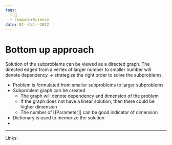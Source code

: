 ```yaml
---
tags:
  - 🌱
  - ComputerScience 
date: 01--Oct--2022
---
```


# Bottom up approach

Solution of the subproblems can be viewed as a directed graph. The directed edged from a vertex of larger number to smaller number will denote dependency → strategize the right order to solve the subproblems.

- Problem is formulated from smaller subproblems to larger subproblems
- Subproblem graph can be created
    - The graph will denote dependency and dimension of the problem
    - If the graph does not have a linear solution, then there could be higher dimension
    - The number of [[Parameter]] can be good indicator of dimension
- Dictionary is used to memorize the solution
- 

---
Links: 